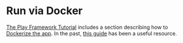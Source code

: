 # Run via Docker

[The Play Framework Tutorial](https://dvirf1.github.io/play-tutorial/) includes a section describing how to [Dockerize the app](https://dvirf1.github.io/play-tutorial/posts/dockerize-the-app/). In the past, [this guide](https://guilhebl.github.io/scala/backend/docker/play/2017/08/23/scala-play-docker-sbt-native-packager-example) has been a useful resource.
